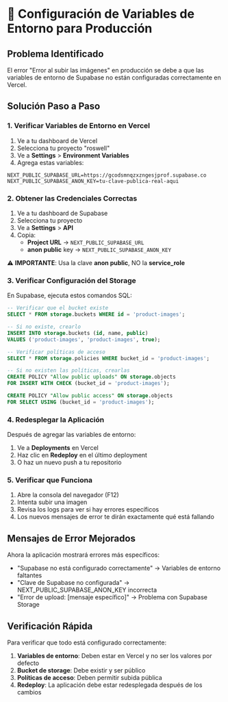 # 🔧 Configuración de Variables de Entorno para Producción

## Problema Identificado
El error "Error al subir las imágenes" en producción se debe a que las variables de entorno de Supabase no están configuradas correctamente en Vercel.

## Solución Paso a Paso

### 1. Verificar Variables de Entorno en Vercel

1. Ve a tu dashboard de Vercel
2. Selecciona tu proyecto "roswell"
3. Ve a **Settings** > **Environment Variables**
4. Agrega estas variables:

```
NEXT_PUBLIC_SUPABASE_URL=https://gcodsmnqzxzngesjprof.supabase.co
NEXT_PUBLIC_SUPABASE_ANON_KEY=tu-clave-publica-real-aqui
```

### 2. Obtener las Credenciales Correctas

1. Ve a tu dashboard de Supabase
2. Selecciona tu proyecto
3. Ve a **Settings** > **API**
4. Copia:
   - **Project URL** → `NEXT_PUBLIC_SUPABASE_URL`
   - **anon public** key → `NEXT_PUBLIC_SUPABASE_ANON_KEY`

⚠️ **IMPORTANTE**: Usa la clave **anon public**, NO la **service_role**

### 3. Verificar Configuración del Storage

En Supabase, ejecuta estos comandos SQL:

```sql
-- Verificar que el bucket existe
SELECT * FROM storage.buckets WHERE id = 'product-images';

-- Si no existe, crearlo
INSERT INTO storage.buckets (id, name, public) 
VALUES ('product-images', 'product-images', true);

-- Verificar políticas de acceso
SELECT * FROM storage.policies WHERE bucket_id = 'product-images';

-- Si no existen las políticas, crearlas
CREATE POLICY "Allow public uploads" ON storage.objects 
FOR INSERT WITH CHECK (bucket_id = 'product-images');

CREATE POLICY "Allow public access" ON storage.objects 
FOR SELECT USING (bucket_id = 'product-images');
```

### 4. Redesplegar la Aplicación

Después de agregar las variables de entorno:
1. Ve a **Deployments** en Vercel
2. Haz clic en **Redeploy** en el último deployment
3. O haz un nuevo push a tu repositorio

### 5. Verificar que Funciona

1. Abre la consola del navegador (F12)
2. Intenta subir una imagen
3. Revisa los logs para ver si hay errores específicos
4. Los nuevos mensajes de error te dirán exactamente qué está fallando

## Mensajes de Error Mejorados

Ahora la aplicación mostrará errores más específicos:
- "Supabase no está configurado correctamente" → Variables de entorno faltantes
- "Clave de Supabase no configurada" → NEXT_PUBLIC_SUPABASE_ANON_KEY incorrecta
- "Error de upload: [mensaje específico]" → Problema con Supabase Storage

## Verificación Rápida

Para verificar que todo está configurado correctamente:

1. **Variables de entorno**: Deben estar en Vercel y no ser los valores por defecto
2. **Bucket de storage**: Debe existir y ser público
3. **Políticas de acceso**: Deben permitir subida pública
4. **Redeploy**: La aplicación debe estar redesplegada después de los cambios
